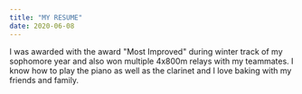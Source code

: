 ```yaml
---
title: "MY RESUME"
date: 2020-06-08
---
```

I was awarded with the award "Most Improved" during winter track of my sophomore year and also won multiple 4x800m relays with my teammates.  I know how to play the piano as well as the clarinet and I love baking with my friends and family.
